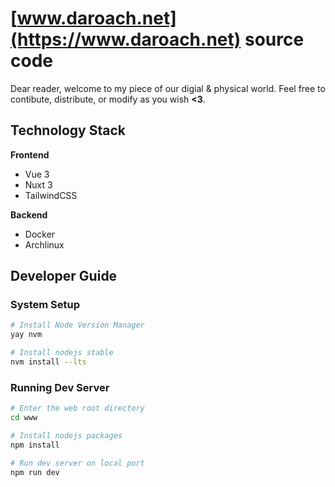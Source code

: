 # [www.daroach.net](https://www.daroach.net) source code

Dear reader, welcome to my piece of our digial & physical world. Feel free to contibute, distribute, or modify as you wish **<3**.

## Technology Stack

**Frontend**

* Vue 3
* Nuxt 3
* TailwindCSS

**Backend**

* Docker
* Archlinux

## Developer Guide

### System Setup

```sh
# Install Node Version Manager
yay nvm

# Install nodejs stable
nvm install --lts
```

### Running Dev Server

```sh
# Enter the web root directory
cd www

# Install nodejs packages
npm install

# Run dev server on local port
npm run dev
```
